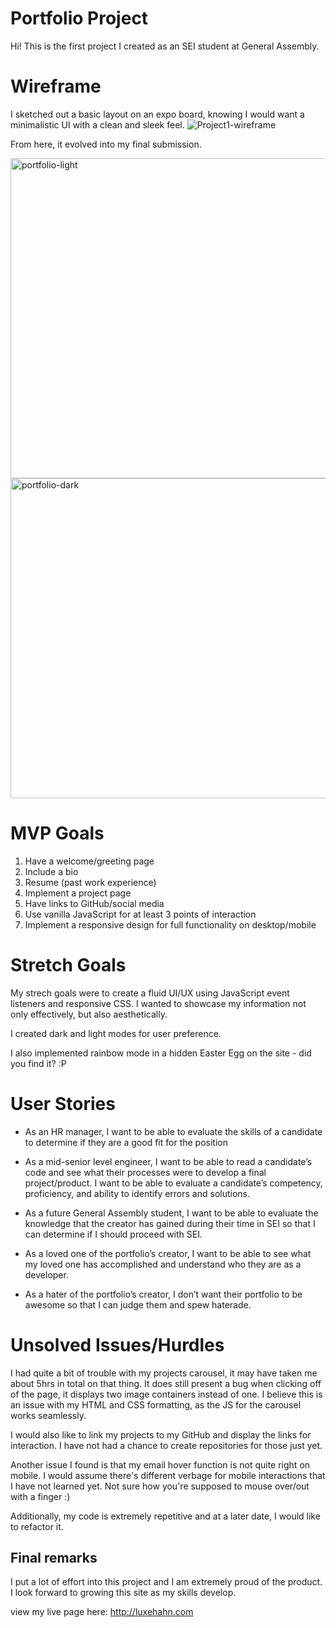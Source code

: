 # Portfolio Project
Hi! This is the first project I created as an SEI student at General Assembly.

# Wireframe
I sketched out a basic layout on an expo board, knowing I would want a minimalistic UI with a clean and sleek feel.
![Project1-wireframe](https://user-images.githubusercontent.com/104602440/176069369-86dbec7f-d480-4c3f-a759-a099a37c8522.jpg)


From here, it evolved into my final submission.

<img width="512" alt="portfolio-light" src="https://user-images.githubusercontent.com/104602440/176073242-9b053ff5-160c-495a-8081-c54b95bdd684.png">

<img width="512" alt="portfolio-dark" src="https://user-images.githubusercontent.com/104602440/176073267-79ad818f-1379-42f6-a5b1-7c198925970d.png">

# MVP Goals
1. Have a welcome/greeting page
2. Include a bio
3. Resume (past work experience)
4. Implement a project page
5. Have links to GitHub/social media
6. Use vanilla JavaScript for at least 3 points of interaction
7. Implement a responsive design for full functionality on desktop/mobile

# Stretch Goals
My strech goals were to create a fluid UI/UX using JavaScript event listeners and responsive CSS. I wanted to showcase my information not only effectively, but also aesthetically. 

I created dark and light modes for user preference.

I also implemented rainbow mode in a hidden Easter Egg on the site - did you find it? :P

# User Stories
- As an HR manager, I want to be able to evaluate the skills of a candidate to determine if they are a good fit for the position

- As a mid-senior level engineer, I want to be able to read a candidate’s code and see what their processes were to develop a final project/product. I want to be able to evaluate a candidate’s competency, proficiency, and ability to identify errors and solutions.

- As a future General Assembly student, I want to be able to evaluate the knowledge that the creator has gained during their time in SEI so that I can determine if I should proceed with SEI.

- As a loved one of the portfolio’s creator, I want to be able to see what my loved one has accomplished and understand who they are as a developer.

- As a hater of the portfolio’s creator, I don’t want their portfolio to be awesome so that I can judge them and spew haterade.


# Unsolved Issues/Hurdles
I had quite a bit of trouble with my projects carousel, it may have taken me about 5hrs in total on that thing. It does still present a bug when clicking off of the page, it displays two image containers instead of one. I believe this is an issue with my HTML and CSS formatting, as the JS for the carousel works seamlessly.

I would also like to link my projects to my GitHub and display the links for interaction. I have not had a chance to create repositories for those just yet.

Another issue I found is that my email hover function is not quite right on mobile. I would assume there's different verbage for mobile interactions that I have not learned yet. Not sure how you're supposed to mouse over/out with a finger :)

Additionally, my code is extremely repetitive and at a later date, I would like to refactor it.

## Final remarks
I put a lot of effort into this project and I am extremely proud of the product. I look forward to growing this site as my skills develop.

view my live page here: http://luxehahn.com
